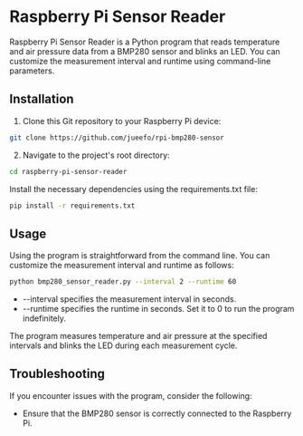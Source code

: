 # Raspberry Pi Sensor Reader

Raspberry Pi Sensor Reader is a Python program that reads temperature and air pressure data from a BMP280 sensor and blinks an LED. You can customize the measurement interval and runtime using command-line parameters.
## Installation

1. Clone this Git repository to your Raspberry Pi device:

```bash
git clone https://github.com/jueefo/rpi-bmp280-sensor
```
2. Navigate to the project's root directory:
```bash
cd raspberry-pi-sensor-reader
```
Install the necessary dependencies using the requirements.txt file:
```bash
pip install -r requirements.txt
```

## Usage

Using the program is straightforward from the command line. You can customize the measurement interval and runtime as follows:
```bash
python bmp280_sensor_reader.py --interval 2 --runtime 60
```
- --interval specifies the measurement interval in seconds.
- --runtime specifies the runtime in seconds. Set it to 0 to run the program indefinitely.

The program measures temperature and air pressure at the specified intervals and blinks the LED during each measurement cycle.

## Troubleshooting

If you encounter issues with the program, consider the following:
- Ensure that the BMP280 sensor is correctly connected to the Raspberry Pi.